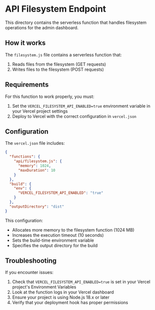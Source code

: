 
# API Filesystem Endpoint

This directory contains the serverless function that handles filesystem operations for the admin dashboard.

## How it works

The `filesystem.js` file contains a serverless function that:

1. Reads files from the filesystem (GET requests)
2. Writes files to the filesystem (POST requests)

## Requirements

For this function to work properly, you must:

1. Set the `VERCEL_FILESYSTEM_API_ENABLED=true` environment variable in your Vercel project settings
2. Deploy to Vercel with the correct configuration in `vercel.json`

## Configuration

The `vercel.json` file includes:

```json
{
  "functions": {
    "api/filesystem.js": {
      "memory": 1024,
      "maxDuration": 10
    }
  },
  "build": {
    "env": {
      "VERCEL_FILESYSTEM_API_ENABLED": "true"
    }
  },
  "outputDirectory": "dist"
}
```

This configuration:
- Allocates more memory to the filesystem function (1024 MB)
- Increases the execution timeout (10 seconds)
- Sets the build-time environment variable
- Specifies the output directory for the build

## Troubleshooting

If you encounter issues:

1. Check that `VERCEL_FILESYSTEM_API_ENABLED=true` is set in your Vercel project's Environment Variables
2. Look at the function logs in your Vercel dashboard
3. Ensure your project is using Node.js 18.x or later
4. Verify that your deployment hook has proper permissions
